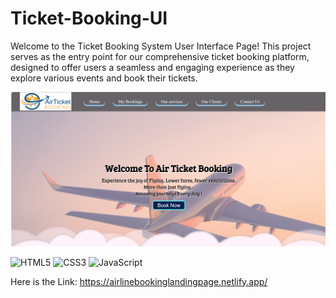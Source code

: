 # Ticket-Booking-UI

Welcome to the Ticket Booking System User Interface Page! This project serves as the entry point for our comprehensive ticket booking platform, designed to offer users a seamless and engaging experience as they explore various events and book their tickets.

![ForeCastIQ](https://github.com/Vaibhav15Rj/Ticket-Booking-UI/blob/main/Airline%20booking.png)

![HTML5](https://img.shields.io/badge/-HTML5-E34F26?style=flat&logo=html5&logoColor=white)
![CSS3](https://img.shields.io/badge/-CSS3-1572B6?style=flat&logo=css3&logoColor=white)
![JavaScript](https://img.shields.io/badge/-JavaScript-F7DF1E?style=flat&logo=javascript&logoColor=black)

Here is the Link: https://airlinebookinglandingpage.netlify.app/
